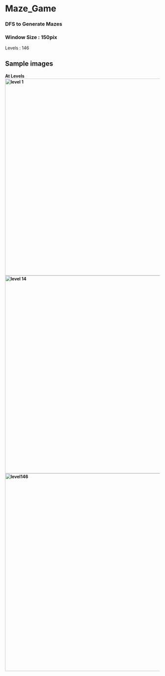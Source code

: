 # Maze_Game

<h3>DFS to Generate Mazes</h3>
<h3> Window Size : 150pix </h3>
</h3> Levels : 146 </h3>
<h2> Sample images</h2>
<h4>At Levels
<img width="638" alt="level 1" src="https://user-images.githubusercontent.com/51860253/217491855-241a5162-710c-43aa-9bb3-51cecf4dcbca.png">
<img width="641" alt="level 14" src="https://user-images.githubusercontent.com/51860253/217491865-5b14e165-4c7a-4b7c-b348-9971da663f4c.png">
<img width="641" alt="level146" src="https://user-images.githubusercontent.com/51860253/217491867-eeef4488-9481-4c43-a68a-e3a953fac8e4.png">
